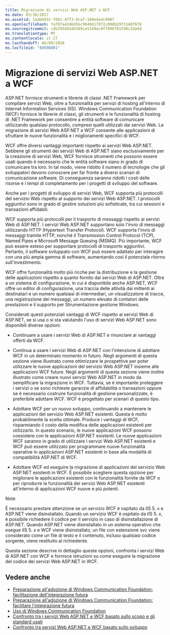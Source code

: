 ```yaml
---
title: Migrazione di servizi Web ASP.NET a WCF
ms.date: 03/30/2017
ms.assetid: 1adbb931-f0b1-47f3-9caf-169e4edc9907
ms.openlocfilehash: fa707a4246d5bc9940417072c098b2973140f878
ms.sourcegitcommit: cdb295dd1db589ce5169ac9ff096f01fd0c2da9d
ms.translationtype: MT
ms.contentlocale: it-IT
ms.lasthandoff: 06/09/2020
ms.locfileid: "84598801"
---
```

# <a name="migrating-aspnet-web-services-to-wcf"></a>Migrazione di servizi Web ASP.NET a WCF
ASP.NET fornisce strumenti e librerie di classi .NET Framework per compilare servizi Web, oltre a funzionalità per servizi di hosting all'interno di Internet Information Services (IIS). Windows Communication Foundation (WCF) fornisce le librerie di classi, gli strumenti e le funzionalità di hosting di .NET Framework per consentire a entità software di comunicare utilizzando qualsiasi protocollo, compresi quelli utilizzati dai servizi Web.  La migrazione di servizi Web ASP.NET a WCF consente alle applicazioni di sfruttare le nuove funzionalità e i miglioramenti specifici di WCF.  
  
 WCF offre diversi vantaggi importanti rispetto ai servizi Web ASP.NET. Sebbene gli strumenti dei servizi Web di ASP.NET siano esclusivamente per la creazione di servizi Web, WCF fornisce strumenti che possono essere usati quando è necessario che le entità software siano in grado di comunicare tra loro. In tal modo, viene ridotto il numero di tecnologie che gli sviluppatori devono conoscere per far fronte a diversi scenari di comunicazione software. Di conseguenza saranno ridotti i costi delle risorse e i tempi di completamento per i progetti di sviluppo del software.  
  
 Anche per i progetti di sviluppo di servizi Web, WCF supporta più protocolli del servizio Web rispetto al supporto dei servizi Web ASP.NET. I protocolli aggiuntivi sono in grado di gestire soluzioni più sofisticate, tra cui sessioni e transazioni affidabili.  
  
 WCF supporta più protocolli per il trasporto di messaggi rispetto ai servizi Web di ASP.NET. I servizi Web ASP.NET supportano solo l'invio di messaggi utilizzando HTTP (Hypertext Transfer Protocol). WCF supporta l'invio di messaggi tramite HTTP, nonché il Transmission Control Protocol (TCP), Named Pipes e Microsoft Message Queuing (MSMQ). Più importante, WCF può essere esteso per supportare protocolli di trasporto aggiuntivi. Pertanto, il software sviluppato con WCF può essere adattato per interagire con una più ampia gamma di software, aumentando così il potenziale ritorno sull'investimento.  
  
 WCF offre funzionalità molto più ricche per la distribuzione e la gestione delle applicazioni rispetto a quanto fornito dai servizi Web di ASP.NET. Oltre a un sistema di configurazione, in cui è disponibile anche ASP.NET, WCF offre un editor di configurazione, una traccia delle attività dai mittenti ai destinatari e un numero qualsiasi di intermediari, un visualizzatore di tracce, una registrazione dei messaggi, un numero elevato di contatori delle prestazioni e il supporto per Strumentazione gestione Windows.  
  
 Considerati questi potenziali vantaggi di WCF rispetto ai servizi Web di ASP.NET, se si usa o si sta valutando l'uso di servizi Web ASP.NET sono disponibili diverse opzioni:  
  
- Continuare a usare i servizi Web di ASP.NET e rinunciare ai vantaggi offerti da WCF.  
  
- Continua a usare i servizi Web di ASP.NET con l'intenzione di adottare WCF in un determinato momento in futuro. Negli argomenti di questa sezione viene illustrato come ottimizzare le prospettive per poter utilizzare le nuove applicazioni del servizio Web ASP.NET insieme alle applicazioni WCF future. Negli argomenti di questa sezione viene inoltre illustrato come creare nuovi servizi Web ASP.NET in modo da semplificare la migrazione in WCF. Tuttavia, se è importante proteggere i servizi o se sono richieste garanzie di affidabilità o transazioni oppure se è necessario costruire funzionalità di gestione personalizzate, è preferibile adottare WCF. WCF è progettato per scenari di questo tipo.  
  
- Adottare WCF per un nuovo sviluppo, continuando a mantenere le applicazioni del servizio Web ASP.NET esistenti. Questa è molto probabilmente la scelta ottimale. Produce i vantaggi di WCF, risparmiando il costo della modifica delle applicazioni esistenti per utilizzarlo. In questo scenario, le nuove applicazioni WCF possono coesistere con le applicazioni ASP.NET esistenti. Le nuove applicazioni WCF saranno in grado di utilizzare i servizi Web ASP.NET esistenti e WCF può essere utilizzato per programmare nuove funzionalità operative in applicazioni ASP.NET esistenti in base alla modalità di compatibilità ASP.NET di WCF.  
  
- Adottare WCF ed eseguire la migrazione di applicazioni del servizio Web ASP.NET esistenti in WCF. È possibile scegliere questa opzione per migliorare le applicazioni esistenti con le funzionalità fornite da WCF o per riprodurre la funzionalità dei servizi Web ASP.NET esistenti all'interno di applicazioni WCF nuove e più potenti.  
  
> [!NOTE]
> È necessario prestare attenzione se un servizio WCF è ospitato da IIS 5. x e ASP.NET viene disinstallato. Quando un servizio WCF è ospitato da IIS 5. x, è possibile richiedere il codice per il servizio in caso di disinstallazione di ASP.NET. Quando ASP.NET viene disinstallato in un sistema operativo che esegue IIS 5. x e WCF viene disinstallato, un file con estensione svc viene considerato come un file di testo e il contenuto, incluso qualsiasi codice sorgente, viene restituito al richiedente.  
  
 Questa sezione descrive in dettaglio queste opzioni, confronta i servizi Web di ASP.NET con WCF e fornisce istruzioni su come eseguire la migrazione del codice dei servizi Web ASP.NET in WCF.  
  
## <a name="see-also"></a>Vedere anche

- [Preparazione all'adozione di Windows Communication Foundation: facilitazione dell'integrazione futura](anticipating-adopting-wcf-migration.md)
- [Preparazione all'adozione di Windows Communication Foundation: facilitare l'integrazione futura](anticipating-adopting-the-wcf-easing-future-integration.md)
- [Uso di Windows Communication Foundation](adopting-wcf.md)
- [Confronto tra i servizi Web ASP.NET e WCF basato sullo scopo e gli standard usati](comparing-aspnet-web-services-to-wcf-based-on-purpose-and-standards-used.md)
- [Confronto tra servizi Web ASP.NET e WCF basato sullo sviluppo](comparing-aspnet-web-services-to-wcf-based-on-development.md)

